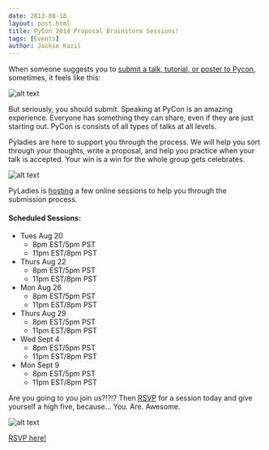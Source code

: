 ```yaml
---
date: 2013-08-18
layout: post.html
title: PyCon 2014 Proposal Brainstorm Sessions!
tags: [Events]
author: Jackie Kazil
---
```


When someone suggests you to [submit a talk, tutorial, or poster to Pycon](http://us.pycon.org/2014/speaking/cfp/), sometimes, it feels like this:

![alt text](http://i.imgur.com/joCZx.gif "Not amused.")

But seriously, you should submit. Speaking at PyCon is an amazing experience.  Everyone has something they can share, even if they are just starting out. PyCon is consists of all types of talks at all levels.

Pyladies are here to support you through the process. We will help you sort through your thoughts, write a proposal, and help you practice when your talk is accepted. Your win is a win for the whole group gets celebrates.

![alt text](http://i.imgur.com/S0zl2.gif "Victory")

PyLadies is [hosting](https://pyladies-pycon-2014.eventbrite.com/) a few online sessions to help you through the submission process.

#### Scheduled Sessions:

* Tues Aug 20
	* 8pm EST/5pm PST
	* 11pm EST/8pm PST
* Thurs Aug 22
	* 8pm EST/5pm PST
	* 11pm EST/8pm PST
* Mon Aug 26
	* 8pm EST/5pm PST
	* 11pm EST/8pm PST
* Thurs Aug 29
	* 8pm EST/5pm PST
	* 11pm EST/8pm PST
* Wed Sept 4
	* 8pm EST/5pm PST
	* 11pm EST/8pm PST
* Mon Sept 9
	* 8pm EST/5pm PST
	* 11pm EST/8pm PST

Are you going to you join us?!?!? Then [RSVP](https://pyladies-pycon-2014.eventbrite.com/) for a session today and give yourself a high five, because... You. Are. Awesome.

![alt text](http://i.imgur.com/t8zvc.gif "Give yourself a high five.")


[RSVP here!](https://pyladies-pycon-2014.eventbrite.com/)